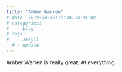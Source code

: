 ```yaml
---
title: "Amber Warren"
# date: 2019-04-18T15:34:30-04:00
# categories:
#   - blog
# tags:
#   - Jekyll
  # - update
---
```


Amber Warren is really great. At everything.

